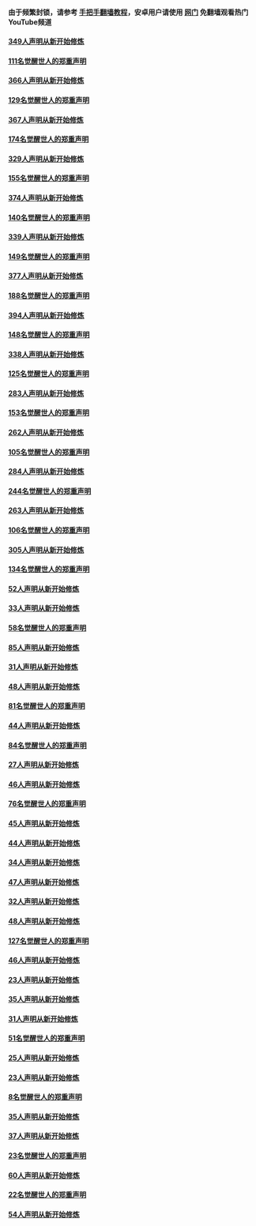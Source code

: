 #### 由于频繁封锁，请参考 [手把手翻墙教程](https://github.com/gfw-breaker/guides/wiki/)，安卓用户请使用 [网门](https://github.com/gfw-breaker/nogfw/blob/master/dl.md?t=06150701) 免翻墙观看热门YouTube频道 

#### [349人声明从新开始修炼](../pages/91/426969.md?t=06150701) 

#### [111名觉醒世人的郑重声明](../pages/91/426968.md?t=06150701) 

#### [366人声明从新开始修炼](../pages/91/426737.md?t=06150701) 

#### [129名觉醒世人的郑重声明](../pages/91/426736.md?t=06150701) 

#### [367人声明从新开始修炼](../pages/91/426421.md?t=06150701) 

#### [174名觉醒世人的郑重声明](../pages/91/426420.md?t=06150701) 

#### [329人声明从新开始修炼](../pages/91/426139.md?t=06150701) 

#### [155名觉醒世人的郑重声明](../pages/91/426138.md?t=06150701) 

#### [374人声明从新开始修炼](../pages/91/425811.md?t=06150701) 

#### [140名觉醒世人的郑重声明](../pages/91/425810.md?t=06150701) 

#### [339人声明从新开始修炼](../pages/91/425690.md?t=06150701) 

#### [149名觉醒世人的郑重声明](../pages/91/425689.md?t=06150701) 

#### [377人声明从新开始修炼](../pages/91/424867.md?t=06150701) 

#### [188名觉醒世人的郑重声明](../pages/91/424866.md?t=06150701) 

#### [394人声明从新开始修炼](../pages/91/423914.md?t=06150701) 

#### [148名觉醒世人的郑重声明](../pages/91/423913.md?t=06150701) 

#### [338人声明从新开始修炼](../pages/91/423540.md?t=06150701) 

#### [125名觉醒世人的郑重声明](../pages/91/423539.md?t=06150701) 

#### [283人声明从新开始修炼](../pages/91/423296.md?t=06150701) 

#### [153名觉醒世人的郑重声明](../pages/91/423295.md?t=06150701) 

#### [262人声明从新开始修炼](../pages/91/423004.md?t=06150701) 

#### [105名觉醒世人的郑重声明](../pages/91/423003.md?t=06150701) 

#### [284人声明从新开始修炼](../pages/91/422707.md?t=06150701) 

#### [244名觉醒世人的郑重声明](../pages/91/422706.md?t=06150701) 

#### [263人声明从新开始修炼](../pages/91/422553.md?t=06150701) 

#### [106名觉醒世人的郑重声明](../pages/91/422552.md?t=06150701) 

#### [305人声明从新开始修炼](../pages/91/422153.md?t=06150701) 

#### [134名觉醒世人的郑重声明](../pages/91/422152.md?t=06150701) 

#### [52人声明从新开始修炼](../pages/91/421846.md?t=06150701) 

#### [33人声明从新开始修炼](../pages/91/421804.md?t=06150701) 

#### [58名觉醒世人的郑重声明](../pages/91/421845.md?t=06150701) 

#### [85人声明从新开始修炼](../pages/91/421769.md?t=06150701) 

#### [31人声明从新开始修炼](../pages/91/421763.md?t=06150701) 

#### [48人声明从新开始修炼](../pages/91/421605.md?t=06150701) 

#### [81名觉醒世人的郑重声明](../pages/91/421656.md?t=06150701) 

#### [44人声明从新开始修炼](../pages/91/421544.md?t=06150701) 

#### [84名觉醒世人的郑重声明](../pages/91/421543.md?t=06150701) 

#### [27人声明从新开始修炼](../pages/91/421465.md?t=06150701) 

#### [46人声明从新开始修炼](../pages/91/421454.md?t=06150701) 

#### [76名觉醒世人的郑重声明](../pages/91/421453.md?t=06150701) 

#### [45人声明从新开始修炼](../pages/91/421452.md?t=06150701) 

#### [44人声明从新开始修炼](../pages/91/421422.md?t=06150701) 

#### [34人声明从新开始修炼](../pages/91/421322.md?t=06150701) 

#### [47人声明从新开始修炼](../pages/91/421264.md?t=06150701) 

#### [32人声明从新开始修炼](../pages/91/421225.md?t=06150701) 

#### [48人声明从新开始修炼](../pages/91/421202.md?t=06150701) 

#### [127名觉醒世人的郑重声明](../pages/91/421224.md?t=06150701) 

#### [46人声明从新开始修炼](../pages/91/421203.md?t=06150701) 

#### [23人声明从新开始修炼](../pages/91/421138.md?t=06150701) 

#### [35人声明从新开始修炼](../pages/91/421122.md?t=06150701) 

#### [31人声明从新开始修炼](../pages/91/421081.md?t=06150701) 

#### [51名觉醒世人的郑重声明](../pages/91/421080.md?t=06150701) 

#### [25人声明从新开始修炼](../pages/91/421020.md?t=06150701) 

#### [23人声明从新开始修炼](../pages/91/420884.md?t=06150701) 

#### [8名觉醒世人的郑重声明](../pages/91/420883.md?t=06150701) 

#### [35人声明从新开始修炼](../pages/91/420809.md?t=06150701) 

#### [37人声明从新开始修炼](../pages/91/420766.md?t=06150701) 

#### [23名觉醒世人的郑重声明](../pages/91/420765.md?t=06150701) 

#### [60人声明从新开始修炼](../pages/91/420727.md?t=06150701) 

#### [22名觉醒世人的郑重声明](../pages/91/420726.md?t=06150701) 

#### [54人声明从新开始修炼](../pages/91/420529.md?t=06150701) 


